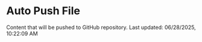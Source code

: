# Auto Push File

Content that will be pushed to GitHub repository.
Last updated: 06/28/2025, 10:22:09 AM